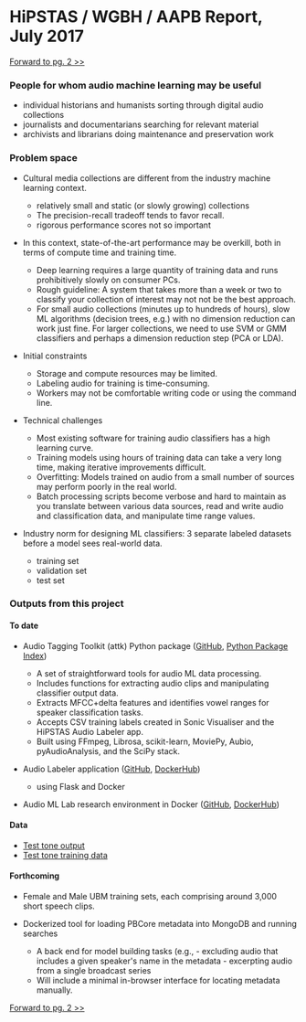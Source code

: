 # HiPSTAS / WGBH / AAPB Report, July 2017

[Forward to pg. 2 >>](https://github.com/hipstas/aapb-july-2017-demo/blob/master/02_Audio_Labeler.md)


### People for whom audio machine learning may be useful
- individual historians and humanists sorting through digital audio collections
- journalists and documentarians searching for relevant material
- archivists and librarians doing maintenance and preservation work

### Problem space

- Cultural media collections are different from the industry machine learning context.
    - relatively small and static (or slowly growing) collections
    - The precision-recall tradeoff tends to favor recall.
    - rigorous performance scores not so important


- In this context, state-of-the-art performance may be overkill, both in terms of compute time and training time.
    - Deep learning requires a large quantity of training data and runs prohibitively slowly on consumer PCs.
    - Rough guideline: A system that takes more than a week or two to classify your collection of interest may not not be the best approach.
    - For small audio collections (minutes up to hundreds of hours), slow ML algorithms (decision trees, e.g.) with no dimension reduction can work just fine. For larger collections, we need to use SVM or GMM classifiers and perhaps a dimension reduction step (PCA or LDA).



- Initial constraints
    - Storage and compute resources may be limited.
    - Labeling audio for training is time-consuming.
    - Workers may not be comfortable writing code or using the command line.


- Technical challenges
    - Most existing software for training audio classifiers has a high learning curve.
    - Training models using hours of training data can take a very long time, making iterative improvements difficult.
    - Overfitting: Models trained on audio from a small number of sources may perform poorly in the real world.
    - Batch processing scripts become verbose and hard to maintain as you translate between various data sources, read and write audio and classification data, and manipulate time range values.


- Industry norm for designing ML classifiers: 3 separate labeled datasets before a model sees real-world data.
    - training set
    - validation set
    - test set






### Outputs from this project

#### To date

- Audio Tagging Toolkit (attk) Python package ([GitHub](https://github.com/hipstas/audio-tagging-toolkit), [Python Package Index](https://pypi.python.org/pypi/attk/0.0.6))
    - A set of straightforward tools for audio ML data processing.
    - Includes functions for extracting audio clips and manipulating classifier output data.
    - Extracts MFCC+delta features and identifies vowel ranges for speaker classification tasks.
    - Accepts CSV training labels created in Sonic Visualiser and the HiPSTAS Audio Labeler app.
    - Built using FFmpeg, Librosa, scikit-learn, MoviePy, Aubio, pyAudioAnalysis, and the SciPy stack.

- Audio Labeler application ([GitHub](https://github.com/hipstas/audio-labeler), [DockerHub](https://hub.docker.com/r/hipstas/audio-labeler/))
    - using Flask and Docker
- Audio ML Lab research environment in Docker ([GitHub](https://github.com/hipstas/audio-ml-lab), [DockerHub](https://hub.docker.com/r/hipstas/audio-ml-lab/))

#### Data

- [Test tone output](AAPB_test_tone/Potential_WGBH_tones_2887_classifier_4K_batch_test_run.csv)
- [Test tone training data](AAPB_test_tone/training_data)


#### Forthcoming

- Female and Male UBM training sets, each comprising around 3,000 short speech clips.

- Dockerized tool for loading PBCore metadata into MongoDB and running searches
    - A back end for model building tasks (e.g.,
            - excluding audio that includes a given speaker's name in the metadata
            - excerpting audio from a single broadcast series
    - Will include a minimal in-browser interface for locating metadata manually.









<!--
Projects mix and match pieces,


  - pain point for wav-only systems: code gets verbose as

- limited HD space
- limited CPU capacity

- ^^ not the case in the tech industry! Where they use neural nets


there's a common structure for ML research, but this is different

Becomes about heuristics -- writing scripts to smooth and infer things from classification output


Example: podcast ad remover





Attk
- the best way to do everything


Audio Labeler
- usable by non-technical workers
- fixes shortcomings of naive random tagging tools
- customizable




Pipeline
 Keep extractor




Idea of ranges






Results:
Tone classifier
Pesca scores








Needs:


Flexible metadata search (MongoDB)

-->


[Forward to pg. 2 >>](https://github.com/hipstas/aapb-july-2017-demo/blob/master/02_Audio_Labeler.md)
